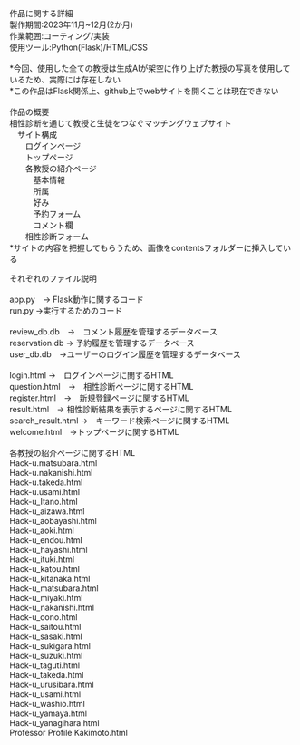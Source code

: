 作品に関する詳細<br>
製作期間:2023年11月~12月(2か月)<br>
作業範囲:コーティング/実装<br>
使用ツール:Python(Flask)/HTML/CSS<br>
<br>
*今回、使用した全ての教授は生成AIが架空に作り上げた教授の写真を使用しているため、実際には存在しない<br>
*この作品はFlask関係上、github上でwebサイトを開くことは現在できない<br>
<br>
作品の概要<br>
相性診断を通じて教授と生徒をつなぐマッチングウェブサイト<br>
  &emsp;サイト構成<br>
    &emsp;&emsp;ログインページ<br>
    &emsp;&emsp;トップページ<br>
    &emsp;&emsp;各教授の紹介ページ<br>
      &emsp;&emsp;&emsp;基本情報<br>
      &emsp;&emsp;&emsp;所属<br>
      &emsp;&emsp;&emsp;好み<br>
      &emsp;&emsp;&emsp;予約フォーム<br>
      &emsp;&emsp;&emsp;コメント欄<br>
    &emsp;&emsp;相性診断フォーム<br>
*サイトの内容を把握してもらうため、画像をcontentsフォルダーに挿入している<br>


それぞれのファイル説明<br>
<br>
app.py　→ Flask動作に関するコード<br>
run.py →実行するためのコード<br>
<br>
review_db.db　→　コメント履歴を管理するデータベース<br>
reservation.db → 予約履歴を管理するデータベース<br>
user_db.db　→ユーザーのログイン履歴を管理するデータベース<br>
<br>
login.html →　ログインページに関するHTML<br>
question.html　→　相性診断ページに関するHTML<br>
register.html　→　新規登録ページに関するHTML<br>
result.html　→ 相性診断結果を表示するページに関するHTML<br>
search_result.html →　キーワード検索ページに関するHTML<br>
welcome.html　→トップページに関するHTML<br>
<br>
各教授の紹介ページに関するHTML<br>
Hack-u.matsubara.html<br>
Hack-u.nakanishi.html<br>
Hack-u.takeda.html<br>
Hack-u.usami.html<br>
Hack-u_Itano.html<br>
Hack-u_aizawa.html<br>
Hack-u_aobayashi.html<br>
Hack-u_aoki.html<br>
Hack-u_endou.html<br>
Hack-u_hayashi.html<br>
Hack-u_ituki.html<br>
Hack-u_katou.html<br>
Hack-u_kitanaka.html<br>
Hack-u_matsubara.html<br>
Hack-u_miyaki.html<br>
Hack-u_nakanishi.html<br>
Hack-u_oono.html<br>
Hack-u_saitou.html<br>
Hack-u_sasaki.html<br>
Hack-u_sukigara.html<br>
Hack-u_suzuki.html<br>
Hack-u_taguti.html<br>
Hack-u_takeda.html<br>
Hack-u_urusibara.html<br>
Hack-u_usami.html<br>
Hack-u_washio.html<br>
Hack-u_yamaya.html<br>
Hack-u_yanagihara.html<br>
Professor Profile Kakimoto.html
